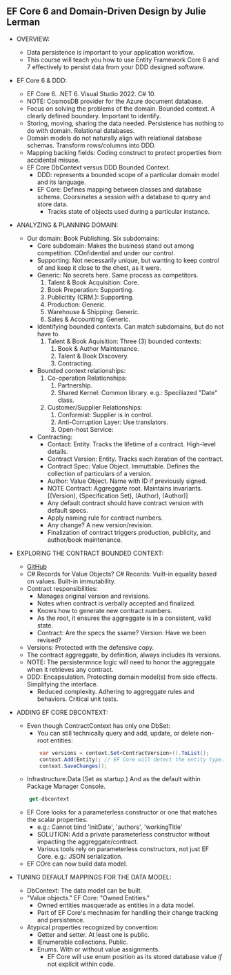 
## EF Core 6 and Domain-Driven Design by Julie Lerman

- OVERVIEW:
    - Data persistence is important to your application workflow. 
    - This course will teach you how to use Entity Framework Core 6 and 7 effectively to persist data from your DDD designed software.

- EF Core 6 & DDD:
    - EF Core 6. .NET 6. Visual Studio 2022. C# 10.
    - NOTE: CosmosDB provider for the Azure document database.
    - Focus on solving the problems of the domain. Bounded context. A clearly defined boundary. Important to identify.
    - Storing, moving, sharing the data needed. Persistence has nothing to do with domain. Relational databases.
    - Domain models do not naturally align with relational database schemas. Transform rows/columns into DDD.
    - Mapping backing fields: Coding construct to protect properties from accidental misuse.
    - EF Core DbContext versus DDD Bounded Context.
        - DDD: represents a bounded scope of a particular domain model and its language.
        - EF Core: Defines mapping between classes and database schema. Coorsinates a session with a database to query and store data.
            - Tracks state of objects used during a particular instance.

- ANALYZING & PLANNING DOMAIN:
    - Our domain: Book Publishing. Six subdomains:
        - Core subdomain: Makes the business stand out among competition. COnfidential and under our control.
        - Supporting: Not necessarily unique, but wanting to keep control of and keep it close to the chest, as it were.
        - Generic: No secrets here. Same process as competitors.
            1. Talent & Book Acquisition: Core.
            2. Book Preperation: Supporting.
            3. Publicitity (CRM.): Supporting.
            4. Production: Generic.
            5. Warehouse & Shipping: Generic.
            6. Sales & Accounting: Generic.
        - Identifying bounded contexts. Can match subdomains, but do not have to.
            1. Talent & Book Aquisition: Three (3) bounded contexts:
                1. Book & Author Maintenance.
                2. Talent & Book Discovery.
                3. Contracting.
        - Bounded context relationships:
            1. Co-operation Relationships:
                1. Partnership.
                2. Shared Kernel: Common library. e.g.: Speciliazed "Date" class.
            2. Customer/Supplier Relationships:
                1. Conformist: Supplier is in control.
                2. Anti-Corruption Layer: Use translators.
                3. Open-host Service:
        - Contracting: 
            - Contact: Entity. Tracks the lifetime of a contract. High-level details.
            - Contract Version: Entity. Tracks each iteration of the contract.
            - Contract Spec: Value Object. Immuttable. Defines the collection of particulars of a version.
            - Author: Value Object. Name with ID if previously signed.
            - NOTE Contract: Aggreggate root. Maintains invariants. [(Version), (Specification Set), (Author), (Author)]
            - Any default contract should have contract version with default specs.
            - Apply naming rule for contract numbers.
            - Any change? A new version/revision.
            - Finalization of contract triggers production, publicity, and author/book maintenance.

- EXPLORING THE CONTRACT BOUNDED CONTEXT:
    - [GitHub](https://github.com/julielerman/EFCore6andDDDPluralsight)
    - C# Records for Value Objects? C# Records: Vuilt-in equality based on values. Built-in immutability.
    - Contract responsibilities:
        - Manages original version and revisions.
        - Notes when contract is verbally accepted and finalized.
        - Knows how to generate new contract numbers.
        - As the root, it ensures the aggreggate is in a consistent, valid state.
        - Contract: Are the specs the ssame? Version: Have we been revised?
    - Versions: Protected with the defensive copy.
    - The contract aggreggate, by definition, always includes its versions.
    - NOTE: The persistenmnce logic will need to honor the aggreggate when it retrieves any contract.
    - DDD: Encapsulation. Protecting domain model(s) from side effects. Simplifying the interface.
        - Reduced complexity. Adhering to aggreggate rules and behaviors. Critical unit tests.

- ADDING EF CORE DBCONTEXT:
    - Even though ContractContext has only one DbSet:
        - You can still technically query and add, update, or delete non-root entities:
        ```csharp
            var versions = context.Set<ContractVersion>().ToList();
            context.Add(Entity); // EF Core will detect the entity type.
            context.SaveChanges();
        ```
    - Infrastructure.Data (Set as startup.) And as the default within Package Manager Console.
    ```javascript
        get-dbcontext
    ```
    - EF Core looks for a parameterless constructor or one that matches the scalar properties.
        - e.g.: Cannot bind 'initDate', 'authors', 'workingTitle'
        - SOLUTION: Add a private parameterless constructor without impacting the aggreggate/contract.
        - Various tools rely on parameterless constructors, not just EF Core. e.g.: JSON serialization.
    - EF COre can now build data model.

- TUNING DEFAULT MAPPINGS FOR THE DATA MODEL:
    - DbContext: The data model can be built.
    - "Value objects." EF Core: "Owned Entities."
        - Owned entities masquerade as entities in a data model. 
        - Part of EF Core's mechnasim for handling their change tracking and persistence.
    - Atypical properties recognized by convention:
        - Getter and setter. At least one is public.
        - IEnumerable collections. Public.
        - Enums. With or without value assignments. 
            - EF Core will use enum position as its stored database value *if* not explicit within code.